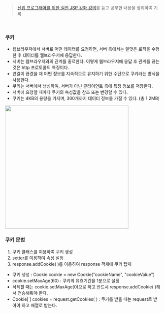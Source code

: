 > [신입 프로그래머를 위한 실전 JSP 강좌 강의](https://www.inflearn.com/course/%EC%8B%A4%EC%A0%84-jsp-%EA%B0%95%EC%A2%8C/dashboard)를 듣고 공부한 내용을 정리하여 기록

<br>

### 쿠키
- 웹브라우저에서 서버로 어떤 데이터를 요청하면, 서버 측에서는 알맞은 로직을 수행한 후 데이터를 웹브라우저에 응답한다.
- 서버는 웹브라우저와의 관계를 종료한다. 이렇게 웹브라우저에 응답 후 관계를 끊는 것은 http 프로토콜의 특징이다.
- 연결이 끊겼을 때 어떤 정보를 지속적으로 유지하기 위한 수단으로 쿠키라는 방식을 사용한다.
- 쿠키는 서버에서 생성하여, 서버가 아닌 클라이언트 측에 특정 정보를 저장한다.
- 서버에 요청할 때마다 쿠키의 속성값을 참조 또는 변경할 수 있다.
- 쿠키는 4KB의 용량을 가지며, 300개까지 데이터 정보를 가질 수 있다. (총 1.2MB)
<img src = "https://github.com/qlalzl9/TIL/blob/master/Servlet_JSP/img/Cookie_1.png" width="400px">
<br>

### 쿠키 문법
1. 쿠키 클래스를 이용하여 쿠키 생성
2. setter를 이용하여 속성 설정
3. response.addCookie( )를 이용하여 response 객체에 쿠키 탑재

- 쿠키 생성 : Cookie cookie = new Cookie("cookieName", "cookieValue")
- cookie.setMaxAge(60) : 쿠키의 유효기간을 1분으로 설정
- 삭제할 때는 cookie.setMaxAge(0)으로 하고 반드시 response.addCookie( )해서 전송해줘야 한다.
- Cookie[ ] cookies = request.getCookies( ) : 쿠키를 받을 때는 request로 받아야 하고 배열로 받는다.
